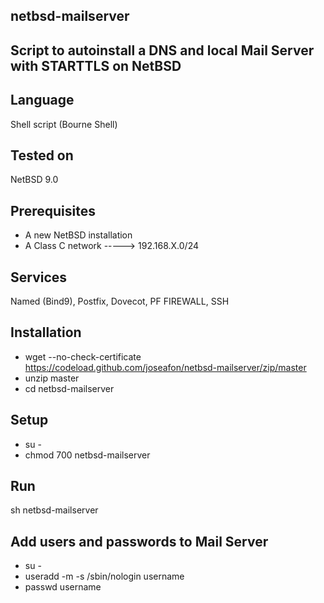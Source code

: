 ## netbsd-mailserver

## Script to autoinstall a DNS and local Mail Server with STARTTLS on NetBSD  

## Language
Shell script (Bourne Shell)

## Tested on
NetBSD 9.0

## Prerequisites
- A new NetBSD installation
- A Class C network -----> 192.168.X.0/24

## Services
Named (Bind9), Postfix, Dovecot, PF FIREWALL, SSH

## Installation
- wget --no-check-certificate https://codeload.github.com/joseafon/netbsd-mailserver/zip/master
- unzip master 
- cd netbsd-mailserver

## Setup
- su -
- chmod 700 netbsd-mailserver

## Run
sh netbsd-mailserver

## Add users and passwords to Mail Server
- su -
- useradd -m -s /sbin/nologin username
- passwd username
